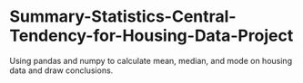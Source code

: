 # Summary-Statistics-Central-Tendency-for-Housing-Data-Project
Using pandas and numpy to calculate mean, median, and mode on housing data and draw conclusions.
